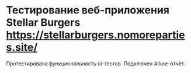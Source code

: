 ﻿# Тестирование веб-приложения Stellar Burgers https://stellarburgers.nomoreparties.site/

Протестирована функциональность ui-тестов. 
Подключен Allure-отчёт.
